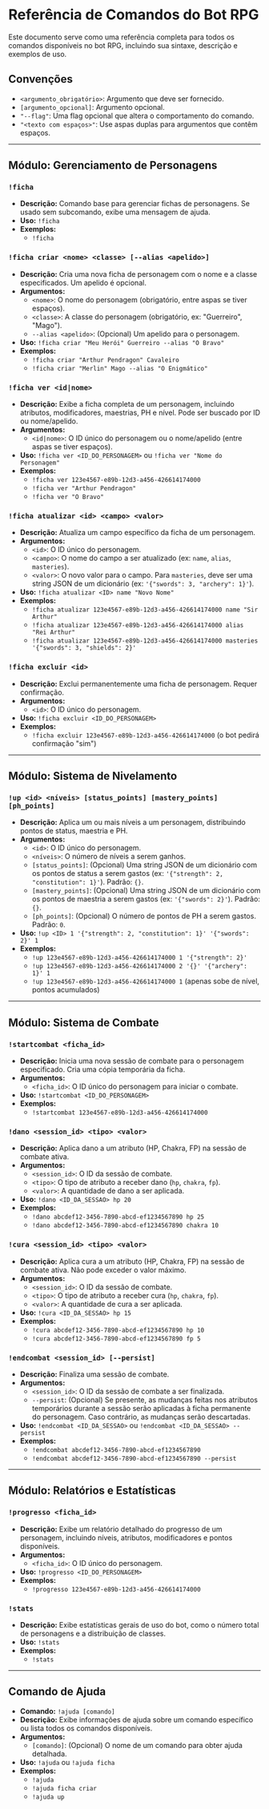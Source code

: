 # Referência de Comandos do Bot RPG

Este documento serve como uma referência completa para todos os comandos disponíveis no bot RPG, incluindo sua sintaxe, descrição e exemplos de uso.

## Convenções
- `<argumento_obrigatório>`: Argumento que deve ser fornecido.
- `[argumento_opcional]`: Argumento opcional.
- `"--flag"`: Uma flag opcional que altera o comportamento do comando.
- `"<texto com espaços>"`: Use aspas duplas para argumentos que contêm espaços.

---

## Módulo: Gerenciamento de Personagens

### `!ficha`
- **Descrição:** Comando base para gerenciar fichas de personagens. Se usado sem subcomando, exibe uma mensagem de ajuda.
- **Uso:** `!ficha`
- **Exemplos:**
  - `!ficha`

### `!ficha criar <nome> <classe> [--alias <apelido>]`
- **Descrição:** Cria uma nova ficha de personagem com o nome e a classe especificados. Um apelido é opcional.
- **Argumentos:**
  - `<nome>`: O nome do personagem (obrigatório, entre aspas se tiver espaços).
  - `<classe>`: A classe do personagem (obrigatório, ex: "Guerreiro", "Mago").
  - `--alias <apelido>`: (Opcional) Um apelido para o personagem.
- **Uso:** `!ficha criar "Meu Herói" Guerreiro --alias "O Bravo"`
- **Exemplos:**
  - `!ficha criar "Arthur Pendragon" Cavaleiro`
  - `!ficha criar "Merlin" Mago --alias "O Enigmático"`

### `!ficha ver <id|nome>`
- **Descrição:** Exibe a ficha completa de um personagem, incluindo atributos, modificadores, maestrias, PH e nível. Pode ser buscado por ID ou nome/apelido.
- **Argumentos:**
  - `<id|nome>`: O ID único do personagem ou o nome/apelido (entre aspas se tiver espaços).
- **Uso:** `!ficha ver <ID_DO_PERSONAGEM>` ou `!ficha ver "Nome do Personagem"`
- **Exemplos:**
  - `!ficha ver 123e4567-e89b-12d3-a456-426614174000`
  - `!ficha ver "Arthur Pendragon"`
  - `!ficha ver "O Bravo"`

### `!ficha atualizar <id> <campo> <valor>`
- **Descrição:** Atualiza um campo específico da ficha de um personagem.
- **Argumentos:**
  - `<id>`: O ID único do personagem.
  - `<campo>`: O nome do campo a ser atualizado (ex: `name`, `alias`, `masteries`).
  - `<valor>`: O novo valor para o campo. Para `masteries`, deve ser uma string JSON de um dicionário (ex: `'{"swords": 3, "archery": 1}'`).
- **Uso:** `!ficha atualizar <ID> name "Novo Nome"`
- **Exemplos:**
  - `!ficha atualizar 123e4567-e89b-12d3-a456-426614174000 name "Sir Arthur"`
  - `!ficha atualizar 123e4567-e89b-12d3-a456-426614174000 alias "Rei Arthur"`
  - `!ficha atualizar 123e4567-e89b-12d3-a456-426614174000 masteries '{"swords": 3, "shields": 2}'`

### `!ficha excluir <id>`
- **Descrição:** Exclui permanentemente uma ficha de personagem. Requer confirmação.
- **Argumentos:**
  - `<id>`: O ID único do personagem.
- **Uso:** `!ficha excluir <ID_DO_PERSONAGEM>`
- **Exemplos:**
  - `!ficha excluir 123e4567-e89b-12d3-a456-426614174000` (o bot pedirá confirmação "sim")

---

## Módulo: Sistema de Nivelamento

### `!up <id> <níveis> [status_points] [mastery_points] [ph_points]`
- **Descrição:** Aplica um ou mais níveis a um personagem, distribuindo pontos de status, maestria e PH.
- **Argumentos:**
  - `<id>`: O ID único do personagem.
  - `<níveis>`: O número de níveis a serem ganhos.
  - `[status_points]`: (Opcional) Uma string JSON de um dicionário com os pontos de status a serem gastos (ex: `'{"strength": 2, "constitution": 1}'`). Padrão: `{}`.
  - `[mastery_points]`: (Opcional) Uma string JSON de um dicionário com os pontos de maestria a serem gastos (ex: `'{"swords": 2}'`). Padrão: `{}`.
  - `[ph_points]`: (Opcional) O número de pontos de PH a serem gastos. Padrão: `0`.
- **Uso:** `!up <ID> 1 '{"strength": 2, "constitution": 1}' '{"swords": 2}' 1`
- **Exemplos:**
  - `!up 123e4567-e89b-12d3-a456-426614174000 1 '{"strength": 2}'`
  - `!up 123e4567-e89b-12d3-a456-426614174000 2 '{}' '{"archery": 1}' 1`
  - `!up 123e4567-e89b-12d3-a456-426614174000 1` (apenas sobe de nível, pontos acumulados)

---

## Módulo: Sistema de Combate

### `!startcombat <ficha_id>`
- **Descrição:** Inicia uma nova sessão de combate para o personagem especificado. Cria uma cópia temporária da ficha.
- **Argumentos:**
  - `<ficha_id>`: O ID único do personagem para iniciar o combate.
- **Uso:** `!startcombat <ID_DO_PERSONAGEM>`
- **Exemplos:**
  - `!startcombat 123e4567-e89b-12d3-a456-426614174000`

### `!dano <session_id> <tipo> <valor>`
- **Descrição:** Aplica dano a um atributo (HP, Chakra, FP) na sessão de combate ativa.
- **Argumentos:**
  - `<session_id>`: O ID da sessão de combate.
  - `<tipo>`: O tipo de atributo a receber dano (`hp`, `chakra`, `fp`).
  - `<valor>`: A quantidade de dano a ser aplicada.
- **Uso:** `!dano <ID_DA_SESSAO> hp 20`
- **Exemplos:**
  - `!dano abcdef12-3456-7890-abcd-ef1234567890 hp 25`
  - `!dano abcdef12-3456-7890-abcd-ef1234567890 chakra 10`

### `!cura <session_id> <tipo> <valor>`
- **Descrição:** Aplica cura a um atributo (HP, Chakra, FP) na sessão de combate ativa. Não pode exceder o valor máximo.
- **Argumentos:**
  - `<session_id>`: O ID da sessão de combate.
  - `<tipo>`: O tipo de atributo a receber cura (`hp`, `chakra`, `fp`).
  - `<valor>`: A quantidade de cura a ser aplicada.
- **Uso:** `!cura <ID_DA_SESSAO> hp 15`
- **Exemplos:**
  - `!cura abcdef12-3456-7890-abcd-ef1234567890 hp 10`
  - `!cura abcdef12-3456-7890-abcd-ef1234567890 fp 5`

### `!endcombat <session_id> [--persist]`
- **Descrição:** Finaliza uma sessão de combate.
- **Argumentos:**
  - `<session_id>`: O ID da sessão de combate a ser finalizada.
  - `--persist`: (Opcional) Se presente, as mudanças feitas nos atributos temporários durante a sessão serão aplicadas à ficha permanente do personagem. Caso contrário, as mudanças serão descartadas.
- **Uso:** `!endcombat <ID_DA_SESSAO>` ou `!endcombat <ID_DA_SESSAO> --persist`
- **Exemplos:**
  - `!endcombat abcdef12-3456-7890-abcd-ef1234567890`
  - `!endcombat abcdef12-3456-7890-abcd-ef1234567890 --persist`

---

## Módulo: Relatórios e Estatísticas

### `!progresso <ficha_id>`
- **Descrição:** Exibe um relatório detalhado do progresso de um personagem, incluindo níveis, atributos, modificadores e pontos disponíveis.
- **Argumentos:**
  - `<ficha_id>`: O ID único do personagem.
- **Uso:** `!progresso <ID_DO_PERSONAGEM>`
- **Exemplos:**
  - `!progresso 123e4567-e89b-12d3-a456-426614174000`

### `!stats`
- **Descrição:** Exibe estatísticas gerais de uso do bot, como o número total de personagens e a distribuição de classes.
- **Uso:** `!stats`
- **Exemplos:**
  - `!stats`

---

## Comando de Ajuda
- **Comando:** `!ajuda [comando]`
- **Descrição:** Exibe informações de ajuda sobre um comando específico ou lista todos os comandos disponíveis.
- **Argumentos:**
  - `[comando]`: (Opcional) O nome de um comando para obter ajuda detalhada.
- **Uso:** `!ajuda` ou `!ajuda ficha`
- **Exemplos:**
  - `!ajuda`
  - `!ajuda ficha criar`
  - `!ajuda up`